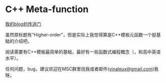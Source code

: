 # C++ Meta-function

[我的blog的传送门](https://vinalx.github.io/articles/2018/11/cpp-higher-order-meta-function)

虽然原标题有"Higher-order"，但是实际上我觉得算是C++模板元函数一个挺基础的介绍吧。

阅读需要有C++模板最简单的基础，最好有一些函数式编程概念（，和高中英语水平）。

任何问题，bug，建议欢迎在MSC群里找我或者邮件(vinaleux@gmail.com)我呀。
